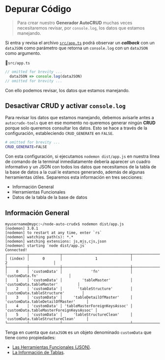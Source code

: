 # Depurar Código

>Para crear nuestro **Generador AutoCRUD** muchas veces necesitaremos revisar, por `console.log`, los datos que estamos manejando. 

Si entra y revisa el archivo [`src/app.ts`](/app-ts-file.html) podrá observar un **_callback_** con un `dataJSON` como parámetro que retorna un `console.log` con un `dataJSON` como argumento. 

📃`src/app.ts`
```ts
// omitted for brevity ...
  dataJSON => console.log(dataJSON)
// omitted for brevity ...
```

Con ello podemos revisar, los datos que estamos manejando.

## Desactivar CRUD y activar `console.log`

Para revisar los datos que estamos manejando, debemos avisarle antes a `autocrudx-tools` que en ese momento no queremos generar ningún **CRUD** porque solo queremos consultar los datos. Esto se hace a través de la configuración, estableciendo `CRUD_GENERATE` en `FALSE`.


```sh
# omitted for brevity ...
CRUD_GENERATE=FALSE
```

Con esta configuración, si ejecutamos `nodemon dist/app.js` en nuestra línea de comando de la terminal inmediatamente debería aparecer un cuadro informativo y un JSON con todos los datos que necesitamos de la tabla de la base de datos a la cual le estamos generando, además de algunas herramientas útiles. Separemos esta información en tres secciones:

- Información General
- Herramientas Funcionales
- Datos de la tabla de la base de datos

## Información General

```sh{8,9,10,11,12,13,14,15,16,17}
myusername@mypc:~/node-auto-crudx$ nodemon dist/app.js
[nodemon] 3.0.1
[nodemon] to restart at any time, enter `rs`
[nodemon] watching path(s): *.*
[nodemon] watching extensions: js,mjs,cjs,json
[nodemon] starting `node dist/app.js`
Connected!
┌─────────┬──────────────┬───────────────────────────────┬──────────────────────────────────────────┐
│ (index) │      0       │               1               │                    2                     │
├─────────┼──────────────┼───────────────────────────────┼──────────────────────────────────────────┤
│    0    │ 'customData' │             'fn'              │             'customData.fn'              │
│    1    │ 'customData' │         'tableMaster'         │         'customData.tableMaster'         │
│    2    │ 'customData' │       'tableStructure'        │       'customData.tableStructure'        │
│    3    │ 'customData' │     'tableDetailOfMaster'     │     'customData.tableDetailOfMaster'     │
│    4    │ 'customData' │ 'tableMasterForeignKeysAssoc' │ 'customData.tableMasterForeignKeysAssoc' │
│    5    │ 'customData' │     'tableStructureClean'     │     'customData.tableStructureClean'     │
└─────────┴──────────────┴───────────────────────────────┴──────────────────────────────────────────┘
```

Tenga en cuenta que `dataJSON` es un objeto denominado `customData` que tiene como propiedades:

- [Las Herramientas Funcionales (JSON)](./autocrudx-tools/functional-tools.html).
- [La Información de Tablas](./autocrudx-tools/table-information.html).
